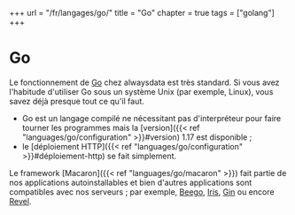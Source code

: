 +++
url = "/fr/langages/go/"
title = "Go"
chapter = true
tags = ["golang"]
+++

# Go

Le fonctionnement de [Go](https://golang.org/) chez alwaysdata est très standard. Si vous avez l'habitude d'utiliser Go sous un système Unix (par exemple, Linux), vous savez déjà presque tout ce qu'il faut.

* Go est un langage compilé ne nécessitant pas d'interpréteur pour faire tourner les programmes mais la [version]({{< ref "languages/go/configuration" >}}#version) 1.17 est disponible ;
* le [déploiement HTTP]({{< ref "languages/go/configuration" >}}#déploiement-http) se fait simplement.


Le framework [Macaron]({{< ref "languages/go/macaron" >}}) fait partie de nos applications autoinstallables et bien d'autres applications sont compatibles avec nos serveurs ; par exemple, [Beego](https://beego.me/), [Iris](https://iris-go.com/), [Gin](https://gin-gonic.com/) ou encore [Revel](https://revel.github.io/).
